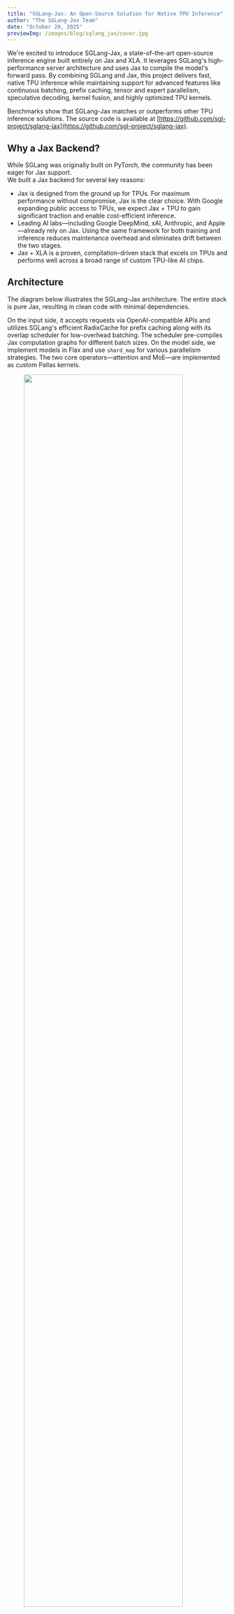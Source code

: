 ```yaml
---
title: "SGLang-Jax: An Open-Source Solution for Native TPU Inference"
author: "The SGLang-Jax Team"
date: "October 29, 2025"
previewImg: /images/blog/sglang_jax/cover.jpg
---
```


We're excited to introduce SGLang-Jax, a state-of-the-art open-source inference engine built entirely on Jax and XLA.
It leverages SGLang's high-performance server architecture and uses Jax to compile the model's forward pass.
By combining SGLang and Jax, this project delivers fast, native TPU inference while maintaining support for advanced features like continuous batching, prefix caching, tensor and expert parallelism, speculative decoding, kernel fusion, and highly optimized TPU kernels.

Benchmarks show that SGLang-Jax matches or outperforms other TPU inference solutions.
The source code is available at [https://github.com/sgl-project/sglang-jax](https://github.com/sgl-project/sglang-jax).

## Why a Jax Backend?

While SGLang was originally built on PyTorch, the community has been eager for Jax support.  
We built a Jax backend for several key reasons:

- Jax is designed from the ground up for TPUs. For maximum performance without compromise, Jax is the clear choice. With Google expanding public access to TPUs, we expect Jax + TPU to gain significant traction and enable cost-efficient inference.
- Leading AI labs—including Google DeepMind, xAI, Anthropic, and Apple—already rely on Jax. Using the same framework for both training and inference reduces maintenance overhead and eliminates drift between the two stages.
- Jax + XLA is a proven, compilation-driven stack that excels on TPUs and performs well across a broad range of custom TPU-like AI chips.

## Architecture

The diagram below illustrates the SGLang-Jax architecture. The entire stack is pure Jax, resulting in clean code with minimal dependencies.

On the input side, it accepts requests via OpenAI-compatible APIs and utilizes SGLang's efficient RadixCache for prefix caching along with its overlap scheduler for low-overhead batching.
The scheduler pre-compiles Jax computation graphs for different batch sizes.
On the model side, we implement models in Flax and use `shard_map` for various parallelism strategies.
The two core operators—attention and MoE—are implemented as custom Pallas kernels.

<img src="/images/blog/sglang_jax/architecture.png" style="display:block; margin: auto; width: 85%;"></img>
<p style="color:gray; text-align: center;">The architecture of SGLang-Jax</p>

## Key Optimizations

### Integrating Ragged Paged Attention v3 
We integrated Ragged Paged Attention V3 ([RPA v3](https://github.com/vllm-project/tpu-inference/tree/main/tpu_inference/kernels/ragged_paged_attention/v3)) and extended it to support SGLang features:
- We tuned kernel grid block configurations based on different scenarios to achieve better performance.
- We made it compatible with RadixCache.
- To support EAGLE speculative decoding, we added custom mask to RPA v3 for use in the verification phase.

### Reducing Scheduling Overhead
Sequential operations on CPU and TPU during the forward pass can hurt performance. However, operations on different devices can be decoupled—for example, launching calculations on the TPU and immediately preparing the next batch to run. To improve performance, our scheduler overlaps CPU processing with TPU computation.

In the overlap event loop, the scheduler uses a result queue and threading events to pipeline CPU and TPU work. While the TPU processes batch N, the CPU prepares batch N+1. To maximize overlap between CPU and TPU, SGLang-jax carefully sequences operations based on profiling results. For Qwen/Qwen3-32B, we reduced the time gap between prefilling and decoding from approximately 12ms to 38us, and from approximately 7ms to 24us. More details can be found in our previous [blog](https://lmsys.org/blog/2024-12-04-sglang-v0-4/).

<img src="/images/blog/sglang_jax/profile_overlap.jpg" style="display:block; margin: auto; width: 85%;"></img>
<p style="color:gray; text-align: center;">Profile with overlap scheduler. The gaps between batches are minimal.</p>

<img src="/images/blog/sglang_jax/profile_no_overlap.jpg" style="display:block; margin: auto; width: 85%;"></img>
<p style="color:gray; text-align: center;">Profile without overlap scheduler. Note the large gaps (CPU overhead) between batches.</p>

### MoE Kernel Optimization
The MoE layer currently supports two implementation strategies: EPMoE and FusedMoE.
In EPMoE, we integrated the **Megablox GMM** operator, replacing the previous jax `ragged_dot`-based implementation.
Megablox GMM is specifically designed for MoE workloads and efficiently handles variable-sized expert groups described by group_sizes, eliminating unnecessary computation and non-contiguous memory accesses. In typical configurations, this operator delivers a **3–4× end-to-end (e2e) ITL speedup** compared to jax's native ragged_dot implementation.
Combined with efficient token permutation (permute/unpermute), expert-parallel communication via ragged_all_to_all, and adaptive tiling strategies, EPMoE significantly boosts overall throughput and works well in scenarios requiring cross-device parallelism with many experts.
In contrast, FusedMoE fuses all expert computations using dense einsum operations without inter-device communication overhead. It's better suited for cases with large individual experts but few total experts (e.g., < 64 experts). It also serves as a lightweight fallback for easier debugging and correctness validation.

### Speculative Decoding
SGLang-jax implements EAGLE-based speculative decoding, which is also known as Multi-Token Prediction (MTP).
This advanced speculative decoding technique accelerates generation by using a lightweight draft head to predict multiple tokens, which are then verified in parallel with a single pass through the full model.
To implement tree-based MTP-Verify, SGLang-jax adds non-causal mask support on top of Ragged Paged Attention V3, enabling parallel decoding of tree-based, non-causal draft tokens during the verification phase.
We currently support Eagle2 and Eagle3, and plan to continue optimizing the kernel implementation and add support for different attention backends at various MTP stages.

## TPU Performance
After all the optimizations, SGLang-Jax can match or outperform other TPU inference solutions.

### Setup
We benchmarked SGLang-Jax against vLLM-TPU. Full instructions are available [here](https://github.com/sgl-project/sglang-jax/issues/270).
We used `Qwen/Qwen3-32B`, TPU v6e-4, SGLang-jax (version: main-af32f095880ff676ed23eec19bc79584b5e20717), and vLLM-tpu (vllm-tpu==0.11.1).

### Results
<img src="/images/blog/sglang_jax/tpu_performance.png" style="display:block; margin: auto; width: 85%;"></img>
<p style="color:gray; text-align: center;">match vllm-tpu on prefill because of similar kernel optimizations. outperform vllm-tpu on decode thanks to overlap scheduler. </p>

<img src="/images/blog/sglang_jax/gpu_performance.png" style="display:block; margin: auto; width: 85%;"></img>
<p style="color:gray; text-align: center;">the TPU setup achieves lower latency (TTFT and ITL) and higher input throughput across various batch sizes</p>

## Usage

### Installing SGLang-Jax and Launching a Server

Install:
```bash
# with uv
uv venv --python 3.12 && source .venv/bin/activate
uv pip install sglang-jax

# from source
git clone https://github.com/sgl-project/sglang-jax
cd sglang-jax
uv venv --python 3.12 && source .venv/bin/activate
uv pip install -e python/
```

Launch a server:
```
MODEL_NAME="Qwen/Qwen3-8B"  # or "Qwen/Qwen3-32B"

jax_COMPILATION_CACHE_DIR=/tmp/jit_cache \
uv run python -u -m sgl_jax.launch_server \
--model-path ${MODEL_NAME} \
--trust-remote-code \
--tp-size=4 \
--device=tpu \
--mem-fraction-static=0.8 \
--chunked-prefill-size=2048 \
--download-dir=/tmp \
--dtype=bfloat16 \
--max-running-requests 256 \
--page-size=128
```

### Using TPU via GCP Console
You can find the TPU option under Menu → Compute Engine and click Create TPU in the console.
Note: Only certain zones support specific TPU versions. Remember to set the TPU software version to v2-alpha-tpuv6e.
Under the Compute Engine menu, go to Settings → Metadata, click the SSH Keys button, and add your public key.
Once the TPU server is created, you can log in using the External IP and public key username shown in the console.
See also: https://docs.cloud.google.com/tpu/docs/setup-gcp-account
<img src="/images/blog/sglang_jax/gcp_usage_1.png" style="display:block; margin: auto; width: 85%;"></img>

### Using TPU via Skypilot
We recommend using Skypilot for daily development.
You can quickly set up Skypilot and find scripts for launching development machines and running tests in the sglang-jax repository.

Install Skypilot for GCP: https://docs.skypilot.co/en/latest/getting-started/installation.html#gcp
Then launch [sgl-jax.yaml](https://github.com/sgl-project/sglang-jax/blob/cdd6600a70ecb396382a510da9ea59c91a9ea2c0/scripts/tpu_resource.yaml#L1):

```bash
sky launch sgl-jax.yaml --cluster=sgl-jax-skypilot-v6e-4 --infra=gcp -i 30 --down -y --use-spot
```

This command will find the lowest-cost TPU spot instance across regions and automatically shut down the instance after 30 minutes of idle time. It will also install the sglang-jax environment for you.
Once setup is complete, you can log in directly using `ssh cluster_name` without tracking the external IP address.


## Roadmap
The community is working with Google Cloud team and multiple partners on the following roadmap.

- Model support and optimizations
   - Optimize Grok2, Ling/Ring, DeepSeek V3, and GPT-OSS
   - Support MiMo-Audio, Wan 2.1, Qwen3 VL
- TPU-optimized kernels
   - Quantization kernels
   - Communication and computation overlap kernels
   - MLA kernels
- RL integration with [tunix](https://github.com/google/tunix)
   - Weight synchronization
   - Pathways and multi-host support
- Advanced serving features
   - Prefill-decode disaggregation
   - Hierarchical KV cache
   - Multi-LoRA batching

## Acknowledgments
**SGLang-jax team**: sii-xinglong, jimoosciuc, Prayer, aolemila, JamesBrianD, zkkython, neo, leos, pathfinder-pf, Ying Sheng, Hongzhen Chen, Jiacheng Yang, Ke Bao, Qinghan Chen

**Google**: Google Cloud Team

**InclusionAI**: Junping Zhao, Guowei Wang, Yuhong Guo, Zhenxuan Pan


